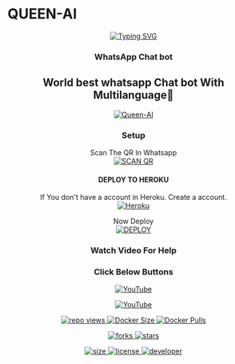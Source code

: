 # QUEEN-AI
<div align="center">
<a href="https://git.io/typing-svg"><img src="https://readme-typing-svg.demolab.com?font=Ribeye&size=50&pause=1000&color=F710B1&center=true&width=910&height=100&lines=I'M+Queen-AI;Multi+Language;+Whatsapp+Chat+Bot;Coded+By+DarkWinzo" alt="Typing SVG" /></a>

### WhatsApp Chat bot

## World best  whatsapp Chat bot With Multilanguage🖤
<a href="https://github.com/DarkWinzo/Queen-AI"><img src="https://i.ibb.co/zbMKwKZ/20230425-161348.jpg" alt="Queen-AI" /></a>


</p>

### Setup

 Scan The QR In Whatsapp
    <br>
<a href='ADD QR LINK HERE❤️' target="_blank"><img alt='SCAN QR' src='https://img.shields.io/badge/Scan_qr-100000?style=for-the-badge&logo=scan&logoColor=white&labelColor=black&color=black'/></a>

#### DEPLOY TO HEROKU 

If You don't have a account in Heroku. Create a account.
    <br>
<a href='https://signup.heroku.com/' target="_blank"><img alt='Heroku' src='https://img.shields.io/badge/-Create-black?style=for-the-badge&logo=heroku&logoColor=white'/></a>

Now Deploy
    <br>
<a href='https://hermit.adi' target="_blank"><img alt='DEPLOY' src='https://img.shields.io/badge/-DEPLOY-black?style=for-the-badge&logo=heroku&logoColor=white'/></a>

### Watch Video For Help
### Click Below Buttons

   <a href="VIDEO LINK HERE❤️"><img alt="YouTube" src="https://img.shields.io/badge/-HowTo%20DeployBot-lightgrey?style=for-the-badge&logo=youtube&logoColor=red"/>

   <a href="VIDEO LINK HERE❤️"><img alt="YouTube" src="https://img.shields.io/badge/-HowTo%20UseBot-lightgrey?style=for-the-badge&logo=youtube&logoColor=red"/>

![repo views](https://hits.seeyoufarm.com/api/count/incr/badge.svg?url=https%3A%2F%2Fgithub.com%2FDarkWinzo%2FQueen-AI&count_bg=%2379C83D&title_bg=%23555555&icon=gitpod.svg&icon_color=%23E7E7E7&title=Views&edge_flat=false)
![Docker Size](https://img.shields.io/docker/image-size/darkwinzo/quee-ai?style=flat&logo=docker&label=Docker+Size)
![Docker Pulls](https://img.shields.io/docker/pulls/darkwinzo/queen-ai?style=flat&logo=docker&label=Docker+Pulls)

![forks](https://img.shields.io/github/forks/DarkWinzo/Queen-AI?label=Forks&style=social)
![stars](https://img.shields.io/github/stars/DarkWinzo/Queen-AI?style=social)

![size](https://img.shields.io/github/repo-size/DarkWinzo/Queen-AI?color=purple&label=Repo%20Size&style=plastic)
![license](https://img.shields.io/github/license/DarkWinzo/Queen-AI?color=purple&label=License&style=plastic)
![developer](https://img.shields.io/static/v1?label=Author&message=Dark%20Winzo&color=purple&style=plastic)
